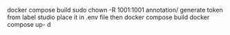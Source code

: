  docker compose build
 sudo chown -R 1001:1001 annotation/
 generate token from label studio
 place it in .env file
 then docker compose build
 docker compose up- d